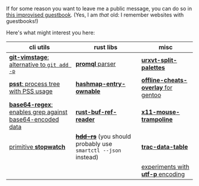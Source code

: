 If for some reason you want to leave me a public message, you can do so in [this improvised guestbook](https://github.com/vthriller/vthriller/issues). (Yes, I am _that_ old: I remember websites with guestbooks!)

Here's what might interest you here:

| cli utils | rust libs | misc |
|--|--|--|
| [**git-vimstage**: alternative to `git add -p`](https://github.com/vthriller/git-vimstage)  | [**promql** parser](https://github.com/vthriller/promql) | [**urxvt-split-palettes**](https://github.com/vthriller/urxvt-split-palettes) |
| [**psst**: process tree with PSS usage](https://github.com/vthriller/psst) | [**hashmap-entry-ownable**](https://github.com/vthriller/hashmap-entry-ownable) | [**offline-cheats-overlay** for gentoo](https://github.com/vthriller/offline-cheats-overlay) |
| [**base64-regex**: enables grep against base64-encoded data](https://github.com/vthriller/base64-regex) | [**rust-buf-ref-reader**](https://github.com/vthriller/rust-buf-ref-reader) | [**x11-mouse-trampoline**](https://github.com/vthriller/x11-mouse-trampoline) |
| [primitive **stopwatch**](https://github.com/vthriller/stopwatch) | ~~[**hdd-rs**](https://github.com/vthriller/hdd-rs)~~ (you should probably use `smartctl --json` instead) | [**trac-data-table**](https://github.com/vthriller/trac-data-table) |
| | | [experiments with **utf-p** encoding](https://github.com/vthriller/utf-p) |
